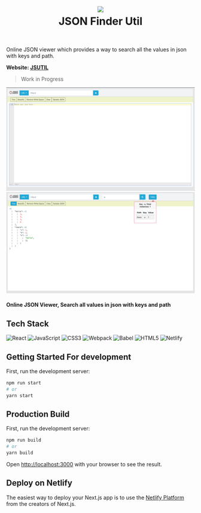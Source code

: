 <div align="center">
 <h1> <Image src="https://jsutil.netlify.app/app-logo-2.png" width="80px"><br/>JSON Finder Util</h1>
</div>
<br/>

Online JSON viewer which provides a way to search all the values in json with keys and path.


**Website: [JSUTIL](https://jsutil.netlify.app/)**

> Work in Progress

![image](./img.png)
![image](./img_1.png)

#### Online JSON Viewer, Search all values in json with keys and path

## Tech Stack

![React](https://img.shields.io/badge/react-%2320232a.svg?style=for-the-badge&logo=react&logoColor=%2361DAFB)
![JavaScript](https://img.shields.io/badge/javascript-%23323330.svg?style=for-the-badge&logo=javascript&logoColor=%23F7DF1E)
![CSS3](https://img.shields.io/badge/css3-%231572B6.svg?style=for-the-badge&logo=css3&logoColor=white)
![Webpack](https://img.shields.io/badge/Webpack-%23323330.svg?style=for-the-badge&logo=javascript&logoColor=%23F7DF1E)
![Babel](https://img.shields.io/badge/Babel-%23323330.svg?style=for-the-badge&logo=javascript&logoColor=%23F7DF1E)
![HTML5](https://img.shields.io/badge/html5-%23E34F26.svg?style=for-the-badge&logo=html5&logoColor=white)
![Netlify](https://img.shields.io/badge/Netlify-black?style=for-the-badge&logoColor=white)

## Getting Started For development

First, run the development server:

```bash
npm run start
# or
yarn start
```

## Production Build

First, run the development server:

```bash
npm run build
# or
yarn build
```

Open [http://localhost:3000](http://localhost:3000) with your browser to see the result.

## Deploy on Netlify

The easiest way to deploy your Next.js app is to use the [Netlify Platform](https://docs.netlify.com/?_gl=1%2ayk5szy%2a_gcl_au%2aMzY2MzU4MzgzLjE2OTM1NTM4MTg.) from the creators of Next.js.
